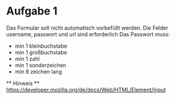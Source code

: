 # Aufgabe 1

Das Formular soll nicht automatisch vorbefüllt werden.
Die Felder username, passwort und url sind erforderlich
Das Passwort muss:

- min 1 kleinbuchstabe
- min 1 großbuchstabe
- min 1 zahl
- min 1 sonderzeichen
- min 8 zeichen lang

** Hinweis ** https://developer.mozilla.org/de/docs/Web/HTML/Element/Input
